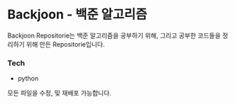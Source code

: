 # Backjoon - 백준 알고리즘

Backjoon Repositorie는 백준 알고리즘을 공부하기 위해, 그리고 공부한 코드들을 정리하기 위해 만든 Repositorie입니다.

### Tech
- python

모든 파일을 수정, 및 재배포 가능합니다.
